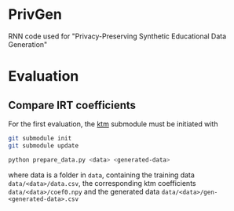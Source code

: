 # PrivGen
RNN code used for "Privacy-Preserving Synthetic Educational Data Generation"

# Evaluation

## Compare IRT coefficients

For the first evaluation, the [ktm](https://github.com/jilljenn/ktm) submodule must be initiated with

```bash
git submodule init
git submodule update
```

```bash
python prepare_data.py <data> <generated-data>
```

where data is a folder in `data`, containing the training data `data/<data>/data.csv`, the corresponding ktm coefficients `data/<data>/coef0.npy` and the generated data `data/<data>/gen-<generated-data>.csv`
